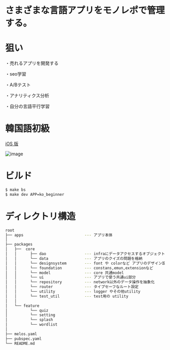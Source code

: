 # さまざまな言語アプリをモノレポで管理する。

# 狙い
・売れるアプリを開発する

・seo学習

・A/Bテスト

・アナリティクス分析

・自分の言語平行学習


# 韓国語初級
[iOS 版](https://apps.apple.com/jp/app/%E9%9F%93%E5%9B%BD%E8%AA%9E%E5%88%9D%E7%B4%9A/id6503278804)

![image](https://github.com/user-attachments/assets/76244c6d-0fac-4a98-abd7-27630be726a6)


# ビルド

```sh
$ make bs
$ make dev APP=ko_beginner 
```

# ディレクトリ構造

```sh
root
├── apps                           --- アプリ本体
│   
├── packages
│   ├──  core
│   │      ├── dao                 --- infraにデータアクセスするオブジェクト
│   │      └── data                --- アプリのクイズの問題を格納
│   │      └── designsystem        --- font や colorなど アプリのデザイン設定、localization 設定
│   │      └── foundation          --- constans,emun,extensionなど
│   │      └── model               --- core 共通model
│   │      └── ui                  --- アプリで使う共通ui部分
│   │      └── repository          --- network以外のデータ操作を抽象化
│   │      └── router              --- タイプセーフなルート設定
│   │      └── utility             --- logger やその他utility
│   │      └── test_util           --- test用の utility
│   │
│   └── feature
│          └── quiz
│          └── setting
│          └── splash
│          └── wordlist
│
├── melos.yaml  
├── pubspec.yaml 
└── README.md

```
